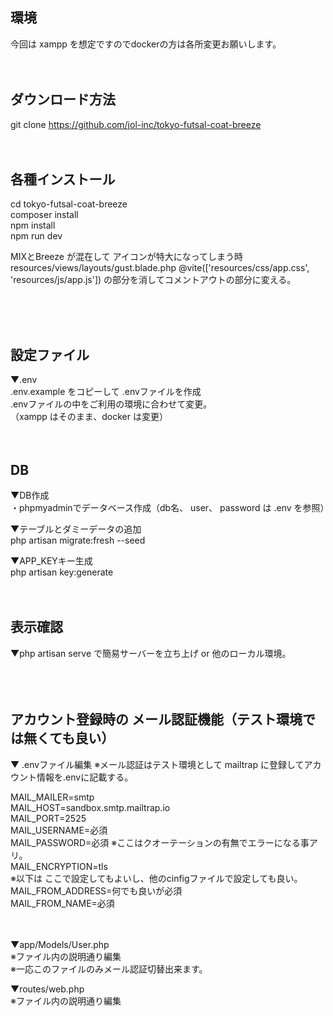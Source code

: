 ## 環境
今回は xampp を想定ですのでdockerの方は各所変更お願いします。
<br><br><br>



## ダウンロード方法
git clone https://github.com/jol-inc/tokyo-futsal-coat-breeze
<br><br><br>



## 各種インストール
cd tokyo-futsal-coat-breeze  
composer install  
npm install  
npm run dev  

MIXとBreeze が混在して
アイコンが特大になってしまう時  
resources/views/layouts/gust.blade.php
@vite(['resources/css/app.css', 'resources/js/app.js'])
の部分を消してコメントアウトの部分に変える。

<br><br><br>



## 設定ファイル  
▼.env  
.env.example をコピーして .envファイルを作成  
.envファイルの中をご利用の環境に合わせて変更。  
（xampp はそのまま、docker は変更）
<br><br><br>



## DB
▼DB作成  
・phpmyadminでデータベース作成（db名、 user、 password は .env を参照）

▼テーブルとダミーデータの追加  
php artisan migrate:fresh --seed  

▼APP_KEYキー生成   
php artisan key:generate
<br><br><br>



## 表示確認  
▼php artisan serve で簡易サーバーを立ち上げ or 他のローカル環境。  
<br><br><br>



## アカウント登録時の メール認証機能（テスト環境では無くても良い）    
  
▼ .envファイル編集
※メール認証はテスト環境として mailtrap に登録してアカウント情報を.envに記載する。

MAIL_MAILER=smtp  
MAIL_HOST=sandbox.smtp.mailtrap.io  
MAIL_PORT=2525  
MAIL_USERNAME=必須  
MAIL_PASSWORD=必須  ※ここはクオーテーションの有無でエラーになる事アリ。    
MAIL_ENCRYPTION=tls  
※以下は ここで設定してもよいし、他のcinfigファイルで設定しても良い。  
MAIL_FROM_ADDRESS=何でも良いが必須  
MAIL_FROM_NAME=必須   
<br><br>


▼app/Models/User.php  
※ファイル内の説明通り編集  
※一応このファイルのみメール認証切替出来ます。

▼routes/web.php  
※ファイル内の説明通り編集